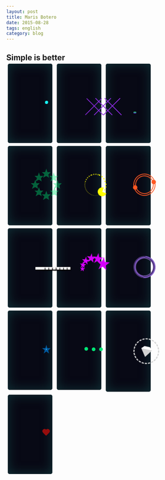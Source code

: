 ```yaml
---
layout: post
title: Maris Botero
date: 2015-08-28
tags: english
category: blog
---
```


Simple is better
-----------

 
  <section>
    <div class="loader loader-2">
      <svg class="loader-star" xmlns="http://www.w3.org/2000/svg" xmlns:xlink="http://www.w3.org/1999/xlink" version="1.1">
            <polygon points="29.8 0.3 22.8 21.8 0 21.8 18.5 35.2 11.5 56.7 29.8 43.4 48.2 56.7 41.2 35.1 59.6 21.8 36.8 21.8 " fill="#18ffff" />
         </svg>
      <div class="loader-circles"></div>
    </div>
  </section>
  <section>
    <div class="loader loader-21">
      <div class="css-times times1"></div>
      <div class="css-times times2"></div>
      <div class="css-times times3"></div>
    </div>
  </section>
  <section>
    <div class="loader loader-7">
      <div class="line line1"></div>
      <div class="line line2"></div>
      <div class="line line3"></div>
    </div>
  </section>
  <section>
    <div class="loader loader-18">
      <div class="css-star star1"></div>
      <div class="css-star star2"></div>
      <div class="css-star star3"></div>
      <div class="css-star star4"></div>
      <div class="css-star star5"></div>
      <div class="css-star star6"></div>
      <div class="css-star star7"></div>
      <div class="css-star star8"></div>
    </div>
  </section>
  <section>
    <div class="loader loader-5">
      <div class="loader-pacman"></div>
    </div>
  </section>

  <section>
    <div class="loader loader-4"></div>
  </section>
  <section>
    <div class="loader loader-17">
      <div class="css-square square1"></div>
      <div class="css-square square2"></div>
      <div class="css-square square3"></div>
      <div class="css-square square4"></div>
      <div class="css-square square5"></div>
      <div class="css-square square6"></div>
      <div class="css-square square7"></div>
      <div class="css-square square8"></div>
    </div>
  </section>


  <section>
    <div class="loader loader-12">
      <svg class="loader-star star1" version="1.1" xmlns="http://www.w3.org/2000/svg" xmlns:xlink="http://www.w3.org/1999/xlink" x="0px" y="0px" width="35px" height="35px" viewBox="0 0 23.172 23.346" xml:space="preserve">
            <polygon points="11.586,0 8.864,8.9 0,8.9 7.193,14.447 4.471,23.346 11.586,17.84 18.739,23.346 16.77,14.985 23.172,8.9 14.306,8.9" />
         </svg>
      <svg class="loader-star star2" version="1.1" xmlns="http://www.w3.org/2000/svg" xmlns:xlink="http://www.w3.org/1999/xlink" x="0px" y="0px" width="35px" height="35px" viewBox="0 0 23.172 23.346" xml:space="preserve">
            <polygon points="11.586,0 8.864,8.9 0,8.9 7.193,14.447 4.471,23.346 11.586,17.84 18.739,23.346 16.77,14.985 23.172,8.9 14.306,8.9" />
         </svg>
      <svg class="loader-star star3" version="1.1" xmlns="http://www.w3.org/2000/svg" xmlns:xlink="http://www.w3.org/1999/xlink" x="0px" y="0px" width="35px" height="35px" viewBox="0 0 23.172 23.346" xml:space="preserve">
            <polygon points="11.586,0 8.864,8.9 0,8.9 7.193,14.447 4.471,23.346 11.586,17.84 18.739,23.346 16.77,14.985 23.172,8.9 14.306,8.9" />
         </svg>
      <svg class="loader-star star4" version="1.1" xmlns="http://www.w3.org/2000/svg" xmlns:xlink="http://www.w3.org/1999/xlink" x="0px" y="0px" width="35px" height="35px" viewBox="0 0 23.172 23.346" xml:space="preserve">
            <polygon points="11.586,0 8.864,8.9 0,8.9 7.193,14.447 4.471,23.346 11.586,17.84 18.739,23.346 16.77,14.985 23.172,8.9 14.306,8.9" />
         </svg>
      <svg class="loader-star star5" version="1.1" xmlns="http://www.w3.org/2000/svg" xmlns:xlink="http://www.w3.org/1999/xlink" x="0px" y="0px" width="35px" height="35px" viewBox="0 0 23.172 23.346" xml:space="preserve">
            <polygon points="11.586,0 8.864,8.9 0,8.9 7.193,14.447 4.471,23.346 11.586,17.84 18.739,23.346 16.77,14.985 23.172,8.9 14.306,8.9" />
         </svg>
      <svg class="loader-star star6" version="1.1" xmlns="http://www.w3.org/2000/svg" xmlns:xlink="http://www.w3.org/1999/xlink" x="0px" y="0px" width="35px" height="35px" viewBox="0 0 23.172 23.346" xml:space="preserve">
            <polygon points="11.586,0 8.864,8.9 0,8.9 7.193,14.447 4.471,23.346 11.586,17.84 18.739,23.346 16.77,14.985 23.172,8.9 14.306,8.9" />
         </svg>
    </div>
  </section>

  <section>
    <div class="loader loader-6">
      <div class="loader-inner"></div>
    </div>
  </section>
  <section>
    <div class="loader loader-14">
      <svg class="loader-star star-small" version="1.1" xmlns="http://www.w3.org/2000/svg" xmlns:xlink="http://www.w3.org/1999/xlink" x="0px" y="0px" width="23.172px" height="23.346px" viewBox="0 0 23.172 23.346" xml:space="preserve">
            <polygon fill="#01579b" points="11.586,0 8.864,8.9 0,8.9 7.193,14.447 4.471,23.346 11.586,17.84 18.739,23.346 16.77,14.985 23.172,8.9 14.306,8.9  "></polygon>
         </svg>
      <svg class="loader-star star-big" version="1.1" xmlns="http://www.w3.org/2000/svg" xmlns:xlink="http://www.w3.org/1999/xlink" x="0px" y="0px" width="23.172px" height="23.346px" viewBox="0 0 23.172 23.346" xml:space="preserve">
            <polygon fill="#40c4ff" points="11.586,0 8.864,8.9 0,8.9 7.193,14.447 4.471,23.346 11.586,17.84 18.739,23.346 16.77,14.985 23.172,8.9 14.306,8.9  "></polygon>
         </svg>
    </div>
  </section>
  <section>
    <div class="loader loader-3">
      <div class="dot dot1"></div>
      <div class="dot dot2"></div>
      <div class="dot dot3"></div>
    </div>
  </section>
  
  <section>
    <div class="loader loader-20">
      <div class="css-diamond"></div>
    </div>
  </section>
  <section>
    <div class="loader loader-13">
      <div class="css-heart heart1"></div>
      <div class="css-heart heart2"></div>
      <div class="css-heart heart3"></div>
      <div class="css-heart heart4"></div>
    </div>
  </section>


<style type="text/css">
	
	*,
    *:before,
    *:after {
        -webkit-box-sizing: border-box;
        box-sizing: border-box;
        margin: 0;
        padding: 0;
    }
    
    
    
    .container {
        text-align: center;
    }
    
    section {
        width: 30%;
        display: inline-block;
        text-align: center;
        min-height: 215px;
        vertical-align: top;
        margin: 1%;
        background: #080915;
        border-radius: 5px;
        -webkit-box-shadow: 0px 0px 30px 1px #103136 inset;
                box-shadow: 0px 0px 30px 1px #103136 inset;
    }

@media only screen and (max-width: 600px) {
  section {
    min-width: 350px;
  }
}
    
    .loader {
        position: relative;
        width: 60px;
        height: 60px;
        border-radius: 50%;
        margin: 75px;
        display: inline-block;
        vertical-align: middle;
    }
    
    .loader-star {
        position: absolute;
        top: calc(50% - 12px);
    }
    /*LOADER-1*/
    
    .loader-1 .loader-outter {
        position: absolute;
        border: 4px solid #f50057;
        border-left-color: transparent;
        border-bottom: 0;
        width: 100%;
        height: 100%;
        border-radius: 50%;
        -webkit-animation: loader-1-outter 1s cubic-bezier(.42, .61, .58, .41) infinite;
        animation: loader-1-outter 1s cubic-bezier(.42, .61, .58, .41) infinite;
    }
    
    .loader-1 .loader-inner {
        position: absolute;
        border: 4px solid #f50057;
        border-radius: 50%;
        width: 40px;
        height: 40px;
        left: calc(50% - 20px);
        top: calc(50% - 20px);
        border-right: 0;
        border-top-color: transparent;
        -webkit-animation: loader-1-inner 1s cubic-bezier(.42, .61, .58, .41) infinite;
        animation: loader-1-inner 1s cubic-bezier(.42, .61, .58, .41) infinite;
    }
    /*LOADER-2*/
    
    .loader-2 .loader-star {
        position: static;
        width: 60px;
        height: 60px;
        -webkit-transform: scale(0.7);
        -ms-transform: scale(0.7);
            transform: scale(0.7);
        -webkit-animation: loader-2-star 1s ease alternate infinite;
        animation: loader-2-star 1s ease alternate infinite;
    }
    
    .loader-2 .loader-circles {
        width: 8px;
        height: 8px;
        background: #18ffff;
        border-radius: 50%;
        position: absolute;
        left: calc(50% - 4px);
        top: calc(50% - 4px);
        -webkit-transition: all 1s ease;
        -o-transition: all 1s ease;
        transition: all 1s ease;
        -webkit-animation: loader-2-circles 1s ease-in-out alternate infinite;
        animation: loader-2-circles 1s ease-in-out alternate infinite;
    }
    /*LOADER-3*/
    
    .loader-3 .dot {
        width: 10px;
        height: 10px;
        background: #00e676;
        border-radius: 50%;
        position: absolute;
        top: calc(50% - 5px);
    }
    
    .loader-3 .dot1 {
        left: 0px;
        -webkit-animation: dot-jump 0.5s cubic-bezier(0.77, 0.47, 0.64, 0.28) alternate infinite;
        animation: dot-jump 0.5s cubic-bezier(0.77, 0.47, 0.64, 0.28) alternate infinite;
    }
    
    .loader-3 .dot2 {
        left: 20px;
        -webkit-animation: dot-jump 0.5s 0.2s cubic-bezier(0.77, 0.47, 0.64, 0.28) alternate infinite;
        animation: dot-jump 0.5s 0.2s cubic-bezier(0.77, 0.47, 0.64, 0.28) alternate infinite;
    }
    
    .loader-3 .dot3 {
        left: 40px;
        -webkit-animation: dot-jump 0.5s 0.4s cubic-bezier(0.77, 0.47, 0.64, 0.28) alternate infinite;
        animation: dot-jump 0.5s 0.4s cubic-bezier(0.77, 0.47, 0.64, 0.28) alternate infinite;
    }
    /*LOADER-4*/
    
    .loader-4 {
        border: 7px double #ff5722;
        -webkit-animation: ball-turn 1s linear infinite;
        animation: ball-turn 1s linear infinite;
    }
    
    .loader-4:before,
    .loader-4:after {
        content: "";
        position: absolute;
        width: 12px;
        height: 12px;
        background: #ff5722;
        border-radius: 50%;
        bottom: 0;
        right: 37px;
    }
    
    .loader-4:after {
        left: 37px;
        top: 0;
    }
    /*LOADER-5*/
    
    .loader-5 {
        border: 8px dotted rgba(255, 255, 0, 1);
        -webkit-transition: all 1s ease;
        -o-transition: all 1s ease;
        transition: all 1s ease;
        -webkit-animation: dotted-spin 1s linear infinite;
        animation: dotted-spin 1s linear infinite;
        border-bottom-width: 1px;
        border-bottom-color: rgba(255, 255, 0, 0.3);
        border-left-width: 2px;
        border-left-color: rgba(255, 255, 0, 0.5);
        border-top-width: 3px;
        border-right-width: 4px;
        border-top-color: rgba(255, 255, 0, 0.7);
    }
    
    .loader-5 .loader-pacman,
    .loader-pacman {
        position: absolute;
        top: 40px;
        left: 25px;
        width: 0px;
        height: 0px;
        border-right: 12px solid transparent;
        border-top: 12px solid rgba(255, 255, 0, 1);
        border-left: 12px solid rgba(255, 255, 0, 1);
        border-bottom: 12px solid rgba(255, 255, 0, 1);
        border-top-left-radius: 12px;
        border-top-right-radius: 12px;
        border-bottom-left-radius: 12px;
        border-bottom-right-radius: 12px;
    }
    /*LOADER-6*/
    
    .loader-6 {
        border: 6px groove #7e57c2;
        -webkit-transform: rotate(360deg);
        -ms-transform: rotate(360deg);
            transform: rotate(360deg);
        -webkit-transition: all 1s ease;
        -o-transition: all 1s ease;
        transition: all 1s ease;
        -webkit-animation: loader-1-inner 1s ease-out alternate infinite;
        animation: loader-1-inner 1s ease-out alternate infinite;
    }
    
    .loader-6 .loader-inner {
        border: 0px inset #9575cd;
        border-radius: 50%;
        width: 100%;
        height: 100%;
        -webkit-animation: border-zoom 1s ease-out alternate infinite;
        animation: border-zoom 1s ease-out alternate infinite;
    }
    /*LOADER-7*/
    
    .loader-7 .line {
        width: 8px;
        position: absolute;
        border-radius: 5px;
        bottom: 0;
        background: -webkit-gradient(linear, left top, left bottom, from(#1ee95d), to(#5714ce));
        background: -webkit-linear-gradient(top, #1ee95d, #5714ce);
        background: -o-linear-gradient(top, #1ee95d, #5714ce);
        background: linear-gradient(to bottom, #1ee95d, #5714ce);
    }
    
    .loader-7 .line1 {
        left: 0;
        -webkit-animation: line-grow 0.5s ease alternate infinite;
        animation: line-grow 0.5s ease alternate infinite;
    }
    
    .loader-7 .line2 {
        left: 20px;
        -webkit-animation: line-grow 0.5s 0.2s ease alternate infinite;
        animation: line-grow 0.5s 0.2s ease alternate infinite;
    }
    
    .loader-7 .line3 {
        left: 40px;
        -webkit-animation: line-grow 0.5s 0.4s ease alternate infinite;
        animation: line-grow 0.5s 0.4s ease alternate infinite;
    }
    /*LOADER-8*/
    
    .loader-8 .star1 {
        -webkit-animation: star-jump 0.5s ease-out alternate infinite;
        animation: star-jump 0.5s ease-out alternate infinite;
    }
    
    .loader-8 .star2 {
        -webkit-animation: star-jump 0.5s 0.25s ease-out alternate infinite;
        animation: star-jump 0.5s 0.25s ease-out alternate infinite;
    }
    
    .loader-8 .star3 {
        -webkit-animation: star-jump 0.5s 0.5s ease-out alternate infinite;
        animation: star-jump 0.5s 0.5s ease-out alternate infinite;
    }
    
    .loader-8 .loader-star {
        -webkit-transform: scale3d(0.7, 0.7, 0.7);
        transform: scale3d(0.7, 0.7, 0.7);
    }
    
    .loader-8 .star1 {
        left: 0px;
    }
    
    .loader-8 .star2 {
        left: 25px;
    }
    
    .loader-8 .star3 {
        left: 50px;
    }
    /*LOADER-9*/
    
    .loader-9 .star1 {
        -webkit-animation: stars-pulse 1s ease-in-out infinite;
        animation: stars-pulse 1s ease-in-out infinite;
        left: 0;
    }
    
    .loader-9 .star2 {
        -webkit-animation: stars-pulse 1s 0.2s ease-in-out infinite;
        animation: stars-pulse 1s 0.2s ease-in-out infinite;
        left: 25px;
    }
    
    .loader-9 .star3 {
        -webkit-animation: stars-pulse 1s 0.4s ease-in-out infinite;
        animation: stars-pulse 1s 0.4s ease-in-out infinite;
        left: 50px;
    }
    /*LOADER-10*/
    
    .loader-10 {
        width: auto;
        height: auto;
        -webkit-animation: star-pulse 2s ease-in-out infinite;
        animation: star-pulse 2s ease-in-out infinite;
    }
    
    .loader-10 .loader-star {
        position: static;
    }
    /*LOADER-11*/
    
    .loader-11 {
        /*    animation: stars-rotate 2s cubic-bezier(0, 0, 0.63, 0.77) infinite;*/
        -webkit-animation: stars-rotate 2s linear infinite;
        animation: stars-rotate 2s linear infinite;
    }
    
    .loader-11 .loader-star {
        position: absolute;
    }
    
    .loader-11 .star1 {
        top: 0px;
        left: -7px;
    }
    
    .loader-11 .star2 {
        left: 8px;
        top: -12px;
        position: absolute;
        -webkit-transform: scale(0.8);
        -ms-transform: scale(0.8);
            transform: scale(0.8);
        opacity: 0.9;
    }
    
    .loader-11 .star3 {
        left: 26px;
        top: -11px;
        position: absolute;
        -webkit-transform: scale(0.7);
        -ms-transform: scale(0.7);
            transform: scale(0.7);
        opacity: 0.8;
    }
    
    .loader-11 .star4 {
        left: 39px;
        top: -2px;
        position: absolute;
        -webkit-transform: scale(0.6);
        -ms-transform: scale(0.6);
            transform: scale(0.6);
        opacity: 0.7;
    }
    
    .loader-11 .star5 {
        left: 44px;
        top: 10px;
        position: absolute;
        -webkit-transform: scale(0.5);
        -ms-transform: scale(0.5);
            transform: scale(0.5);
        opacity: 0.6;
    }
    
    .loader-11 .star6 {
        left: 45px;
        top: 21px;
        position: absolute;
        -webkit-transform: scale(0.4);
        -ms-transform: scale(0.4);
            transform: scale(0.4);
        opacity: 0.5;
    }
    /*LOADER-12*/
    
    .loader-12 {
        -webkit-animation: stars-rotate-reverse 2s ease infinite;
        animation: stars-rotate-reverse 2s ease infinite;
    }
    
    .loader-12 polygon {
        fill: #d500f9 !important;
    }
    
    .loader-12 .loader-star {
        position: absolute;
    }
    
    .loader-12 .star1 {
        top: 0px;
        right: -7px;
    }
    
    .loader-12 .star2 {
        right: 9px;
        top: -12px;
        position: absolute;
        -webkit-transform: scale(0.8);
        -ms-transform: scale(0.8);
            transform: scale(0.8);
        -webkit-animation: stars-catch 2s 0.1s ease infinite;
        animation: stars-catch 2s 0.1s ease infinite;
    }
    
    .loader-12 .star3 {
        right: 27px;
        top: -11px;
        position: absolute;
        -webkit-transform: scale(0.7);
        -ms-transform: scale(0.7);
            transform: scale(0.7);
        -webkit-animation: stars-catch 2s 0.15s ease infinite;
        animation: stars-catch 2s 0.15s ease infinite;
    }
    
    .loader-12 .star4 {
        right: 41px;
        top: -2px;
        position: absolute;
        -webkit-transform: scale(0.6);
        -ms-transform: scale(0.6);
            transform: scale(0.6);
        -webkit-animation: stars-catch 2s 0.2s ease infinite;
        animation: stars-catch 2s 0.2s ease infinite;
    }
    
    .loader-12 .star5 {
        right: 47px;
        top: 10px;
        position: absolute;
        -webkit-transform: scale(0.5);
        -ms-transform: scale(0.5);
            transform: scale(0.5);
        -webkit-animation: stars-catch 2s 0.25s ease infinite;
        animation: stars-catch 2s 0.25s ease infinite;
    }
    
    .loader-12 .star6 {
        right: 47px;
        top: 21px;
        position: absolute;
        -webkit-transform: scale(0.4);
        -ms-transform: scale(0.4);
            transform: scale(0.4);
        -webkit-animation: stars-catch 2s 0.3s ease infinite;
        animation: stars-catch 2s 0.3s ease infinite;
    }

    /*LOADER-13*/
    
    
    .loader-13 .css-heart {
        position: absolute;
        -webkit-animation: star-fly-out 1s ease alternate infinite;
        animation: star-fly-out 1s ease alternate infinite;
        -webkit-transform: scale(0.2);
            -ms-transform: scale(0.2);
                transform: scale(0.2);
    }
    
    .loader-13 .heart1 {
        top: 0;
        left: 30px;
    }
    
    .loader-13 .heart2 {
        left: 60px;
        top: 30px;
    }
    
    .loader-13 .heart3 {
        top: 60px;
        left: 30px;
    }
    
    .loader-13 .heart4 {
        left: 0;
        top: 30px;
    }


    /*LOADER-14*/
    
  
    
    .loader-14 .loader-star {
        position: absolute;
        top: calc(50% - 12px);
        left: calc(50% - 12px);
    }
    
    .star-small {
        -webkit-animation: star-small-pulse 1s ease-in-out alternate infinite;
        animation: star-small-pulse 1s ease-in-out alternate infinite;
    }
    
    .loader-14 .star-big {
        -webkit-animation: star-big-pulse 2s -0.2s ease-in-out infinite;
        animation: star-big-pulse 2s -0.2s ease-in-out infinite;
    }
    /*LOADER-15*/
    
    .loader-15 {
        border: 2px dotted #e11a2b;
        -webkit-animation: stars-rotate-reverse 2s linear both infinite;
        animation: stars-rotate-reverse 2s linear both infinite;
    }
    
    .loader-15 .loader-star {
        -webkit-transform: scale(1.5);
        -ms-transform: scale(1.5);
            transform: scale(1.5);
        position: absolute;
        left: calc(50% - 12px);
        top: calc(50% - 13px);
    }
    /*CSS-STAR*/
    
    .css-star {
        margin: 10px 0;
        position: relative;
        display: block;
        width: 0px;
        height: 0px;
        border-right: 26px solid transparent;
        border-bottom: 23px solid #e11a2b;
        border-left: 23px solid transparent;
        -webkit-transform: rotate(180deg);
        -ms-transform: rotate(180deg);
            transform: rotate(180deg);
    }
    
    .css-star:before {
        border-bottom: 18px solid #e11a2b;
        border-left: 8px solid transparent;
        border-right: 8px solid transparent;
        position: absolute;
        height: 0;
        width: 0;
        top: -9px;
        left: -16px;
        display: block;
        content: '';
        -webkit-transform: rotate(-35deg);
        -moz-transform: rotate(-35deg);
        -ms-transform: rotate(-35deg);
        -o-transform: rotate(-35deg);
    }
    
    .css-star:after {
        position: absolute;
        display: block;
        top: 2px;
        left: -26px;
        width: 0px;
        height: 0px;
        border-right: 25px solid transparent;
        border-bottom: 22px solid #e11a2b;
        border-left: 27px solid transparent;
        -webkit-transform: rotate(-70deg);
        -moz-transform: rotate(-70deg);
        -ms-transform: rotate(-70deg);
        -o-transform: rotate(-70deg);
        content: '';
    }
    /*LOADER-16*/
    
    .loader-16 .css-star {
        position: absolute;
        -webkit-transform: rotate(180deg) scale(0.35);
        -ms-transform: rotate(180deg) scale(0.35);
            transform: rotate(180deg) scale(0.35);
    }
    
    .loader-16 .star1 {
        top: -20px;
        left: 5px;
        -webkit-animation: star-flicker 1s 0.1s linear infinite;
        animation: star-flicker 1s 0.1s linear infinite;
    }
    
    .loader-16 .star2 {
        left: 25px;
        top: -10px;
        -webkit-animation: star-flicker 1s 0.25s linear infinite;
        animation: star-flicker 1s 0.25s linear infinite;
    }
    
    .loader-16 .star3 {
        left: 35px;
        top: 10px;
        -webkit-animation: star-flicker 1s 0.5s linear infinite;
        animation: star-flicker 1s 0.5s linear infinite;
    }
    
    .loader-16 .star4 {
        top: 30px;
        left: 27px;
        -webkit-animation: star-flicker 1s 0.6s linear infinite;
        animation: star-flicker 1s 0.6s linear infinite;
    }
    
    .loader-16 .star5 {
        top: 40px;
        left: 5px;
        -webkit-animation: star-flicker 1s 0.7s linear infinite;
        animation: star-flicker 1s 0.7s linear infinite;
    }
    
    .loader-16 .star6 {
        top: 30px;
        left: -15px;
        -webkit-animation: star-flicker 1s 0.8s linear infinite;
        animation: star-flicker 1s 0.8s linear infinite;
    }
    
    .loader-16 .star7 {
        top: 10px;
        left: -25px;
        -webkit-animation: star-flicker 1s 0.9s linear infinite;
        animation: star-flicker 1s 0.9s linear infinite;
    }
    
    .loader-16 .star8 {
        top: -10px;
        left: -15px;
        -webkit-animation: star-flicker 1s 1s linear infinite;
        animation: star-flicker 1s 1s linear infinite;
    }
    /*LOADER-17*/
    
 .loader-17 .css-square { 
      position: absolute;
      top: 50%;
      width: 25px; height: 7px;
    background: white;
    -webkit-box-shadow: 2px 2px 3px 0px black;
            box-shadow: 2px 2px 3px 0px black;
   }

    
    .loader-17 .square1 {
        left: 70px;
        -webkit-animation: dominos 1s 0.125s ease infinite;
        animation: dominos 1s 0.125s ease infinite;
    }
    
    .loader-17 .square2 {
        left: 60px;
        -webkit-animation: dominos 1s 0.3s ease infinite;
        animation: dominos 1s 0.3s ease infinite;
    }
    
    .loader-17 .square3 {
        left: 50px;
        -webkit-animation: dominos 1s 0.425s ease infinite;
        animation: dominos 1s 0.425s ease infinite;
    }
    
    .loader-17 .square4 {
        left: 40px;
        -webkit-animation: dominos 1s 0.540s ease infinite;
        animation: dominos 1s 0.540s ease infinite;
    }
    
    .loader-17 .square5 {
        left: 30px;
        -webkit-animation: dominos 1s 0.665s ease infinite;
        animation: dominos 1s 0.665s ease infinite;
    }
    
    .loader-17 .square6 {
        left: 20px;
        -webkit-animation: dominos 1s 0.79s ease infinite;
        animation: dominos 1s 0.79s ease infinite;
    }
    
    .loader-17 .square7 {
        left: 10px;
        -webkit-animation: dominos 1s 0.9s ease infinite;
        animation: dominos 1s 0.9s ease infinite;
    }
    
    .loader-17 .square8 {
        left: 0px;
        -webkit-animation: dominos 1s 1s ease infinite;
        animation: dominos 1s 1s ease infinite;
    }


    /*LOADER-18*/
    
    .loader-18 .css-star {
        position: absolute;
        -webkit-transform: rotate(180deg) scale(0.5);
        -ms-transform: rotate(180deg) scale(0.5);
            transform: rotate(180deg) scale(0.5);
        opacity: 0.4;
    }
    
    .loader-18 .css-star,
    .loader-18 .css-star:before,
    .loader-18 .css-star:after {
        border-bottom-color: #00e676;
    }
    
    .loader-18 .star1 {
        top: -20px;
        left: 5px;
        -webkit-animation: star-crazyness 1s 0.125s ease infinite;
        animation: star-crazyness 1s 0.125s ease infinite;
    }
    
    .loader-18 .star2 {
        left: 25px;
        top: -10px;
        -webkit-animation: star-crazyness 1s 0.3s ease infinite;
        animation: star-crazyness 1s 0.3s ease infinite;
    }
    
    .loader-18 .star3 {
        left: 35px;
        top: 10px;
        -webkit-animation: star-crazyness 1s 0.425s ease infinite;
        animation: star-crazyness 1s 0.425s ease infinite;
    }
    
    .loader-18 .star4 {
        top: 30px;
        left: 27px;
        -webkit-animation: star-crazyness 1s 0.540s ease infinite;
        animation: star-crazyness 1s 0.540s ease infinite;
    }
    
    .loader-18 .star5 {
        top: 40px;
        left: 5px;
        -webkit-animation: star-crazyness 1s 0.665s ease infinite;
        animation: star-crazyness 1s 0.665s ease infinite;
    }
    
    .loader-18 .star6 {
        top: 30px;
        left: -15px;
        -webkit-animation: star-crazyness 1s 0.79s ease infinite;
        animation: star-crazyness 1s 0.79s ease infinite;
    }
    
    .loader-18 .star7 {
        top: 10px;
        left: -25px;
        -webkit-animation: star-crazyness 1s 0.9s ease infinite;
        animation: star-crazyness 1s 0.9s ease infinite;
    }
    
    .loader-18 .star8 {
        top: -10px;
        left: -15px;
        -webkit-animation: star-crazyness 1s 1s ease infinite;
        animation: star-crazyness 1s 1s ease infinite;
    }
    /*LOADER-19*/
    
    .loader-19 .css-star {
        position: absolute;
        -webkit-transform: rotate(180deg) scale(0.5);
        -ms-transform: rotate(180deg) scale(0.5);
            transform: rotate(180deg) scale(0.5);
    }
    
    .loader-19 .star1 {
        left: 0;
        -webkit-animation: star-crawl 1s ease-out alternate infinite;
        animation: star-crawl 1s ease-out alternate infinite;
    }
    
    .loader-19 .star2 {
        left: 22px;
        -webkit-transform: rotate(180deg) scale(0.45);
        -ms-transform: rotate(180deg) scale(0.45);
            transform: rotate(180deg) scale(0.45);
        -webkit-animation: star-crawl 1s 0.1s ease-out alternate infinite;
        animation: star-crawl 1s 0.1s ease-out alternate infinite;
    }
    
    .loader-19 .star3 {
        left: 44px;
        -webkit-transform: rotate(180deg) scale(0.4);
        -ms-transform: rotate(180deg) scale(0.4);
            transform: rotate(180deg) scale(0.4);
        -webkit-animation: star-crawl 1s 0.2s ease-out alternate infinite;
        animation: star-crawl 1s 0.2s ease-out alternate infinite;
    }
    
    .loader-19 .star4 {
        left: 66px;
        -webkit-transform: rotate(180deg) scale(0.35);
        -ms-transform: rotate(180deg) scale(0.35);
            transform: rotate(180deg) scale(0.35);
        -webkit-animation: star-crawl 1s 0.3s ease-out alternate infinite;
        animation: star-crawl 1s 0.3s ease-out alternate infinite;
    }
    
    .loader-19 .star5 {
        left: 88px;
        -webkit-transform: rotate(180deg) scale(0.3);
        -ms-transform: rotate(180deg) scale(0.3);
            transform: rotate(180deg) scale(0.3);
        -webkit-animation: star-crawl 1s 0.4s ease-out alternate infinite;
        animation: star-crawl 1s 0.4s ease-out alternate infinite;
    }
    
    .loader-19 .star6 {
        left: 110px;
        -webkit-transform: rotate(180deg) scale(0.25);
        -ms-transform: rotate(180deg) scale(0.25);
            transform: rotate(180deg) scale(0.25);
        -webkit-animation: star-crawl 1s 0.5s ease-out alternate infinite;
        animation: star-crawl 1s 0.5s ease-out alternate infinite;
    }
    
    .loader-19 .star7 {
        left: 132px;
        -webkit-transform: rotate(180deg) scale(0.2);
        -ms-transform: rotate(180deg) scale(0.2);
            transform: rotate(180deg) scale(0.2);
        -webkit-animation: star-crawl 1s 0.6s ease-out alternate infinite;
        animation: star-crawl 1s 0.6s ease-out alternate infinite;
    }
    
    .loader-19 .star8 {
        left: 154px;
        -webkit-transform: rotate(180deg) scale(0.15);
        -ms-transform: rotate(180deg) scale(0.15);
            transform: rotate(180deg) scale(0.15);
        -webkit-animation: star-crawl 1s 0.7s ease-out alternate infinite;
        animation: star-crawl 1s 0.7s ease-out alternate infinite;
    }
    
    .loader-20 {
        width: 70px;
        height: 70px;
        border: 3px dashed #d3d3d3;
        -webkit-animation: stars-rotate-reverse 2s linear both infinite;
        animation: stars-rotate-reverse 2s linear both infinite;
    }
    
    .loader-20 .css-diamond {
        position: absolute;
        left: calc(50% - 50px);
        top: calc(50% - 50px);
        -webkit-transform: scale(0.3);
            -ms-transform: scale(0.3);
                transform: scale(0.3);
        -webkit-transform-origin: 50% 100%;
            -ms-transform-origin: 50% 100%;
                transform-origin: 50% 100%;
        border-color: transparent transparent #fff transparent;
    }
    
    .loader-20 .css-diamond:after {
        border-color: lightgrey transparent transparent transparent;
    }
    
    .css-diamond {
        border-style: solid;
        border-color: transparent transparent #ce93d8 transparent;
        border-width: 0 25px 25px 25px;
        height: 0;
        width: 100px;
        position: relative;
        margin: 20px 0 50px 0;
    }
    
    .css-diamond:after {
        content: "";
        position: absolute;
        top: 25px;
        left: -25px;
        width: 0;
        height: 0;
        border-style: solid;
        border-color: #ce93d8 transparent transparent transparent;
        border-width: 70px 50px 0 50px;
    }
    
    .css-heart {
        position: absolute;
  /*      width: 100px;
        height: 90px;*/
    }
    
    .css-heart:before,
    .css-heart:after {
        position: absolute;
        content: "";
        left: 50px;
        top: 0;
        width: 50px;
        height: 80px;
        background: #950d0d;
        border-radius: 50px 50px 0 0;
        -webkit-transform: rotate(-45deg);
            -ms-transform: rotate(-45deg);
                transform: rotate(-45deg);
        -webkit-transform-origin: 0 100%;
            -ms-transform-origin: 0 100%;
                transform-origin: 0 100%;
    }
    
    .css-heart:after {
        left: 0;
        -webkit-transform: rotate(45deg);
            -ms-transform: rotate(45deg);
                transform: rotate(45deg);
        -webkit-transform-origin: 100% 100%;
            -ms-transform-origin: 100% 100%;
                transform-origin: 100% 100%;
    }
    
    .css-times {
        position: absolute;
        width: 100px;
        height: 90px;
    }
    
    .css-times:before,
    .css-times:after {
        position: absolute;
        content: "";
        left: 50px;
        top: 0;
        width: 2px;
        height: 65px;
        background: red;
        border-radius: 50px 50px 0 0;
        -webkit-transform: rotate(-45deg);
            -ms-transform: rotate(-45deg);
                transform: rotate(-45deg);
        -webkit-transform-origin: 0 100%;
            -ms-transform-origin: 0 100%;
                transform-origin: 0 100%;
        -webkit-animation: times-background 1s ease-in-out infinite;
                animation: times-background 1s ease-in-out infinite;
    }
    
    .css-times:after {
        left: 0;
        -webkit-transform: rotate(45deg);
            -ms-transform: rotate(45deg);
                transform: rotate(45deg);
        -webkit-transform-origin: 100% 100%;
            -ms-transform-origin: 100% 100%;
                transform-origin: 100% 100%;
    }
    
    .loader-21 {
        width: 100px;
    }
    
    .loader-21 .times1 {
        -webkit-animation: times-pulse 1s ease-in-out infinite;
                animation: times-pulse 1s ease-in-out infinite;
        left: 0;
    }
    
    .loader-21 .times2 {
        -webkit-animation: times-pulse 1s 0.2s ease-in-out infinite;
                animation: times-pulse 1s 0.2s ease-in-out infinite;
        left: 25px;
    }
    
    .loader-21 .times3 {
        -webkit-animation: times-pulse 1s 0.4s ease-in-out infinite;
                animation: times-pulse 1s 0.4s ease-in-out infinite;
        left: 50px;
    }
    
    .css-flower {
        position: absolute;
        background: green;
        width: 35px;
        height: 35px;
        position: relative;
        text-align: center;
        -webkit-transform: rotate(20deg);
        -ms-transform: rotate(20deg);
            transform: rotate(20deg);
        border-radius: 40%;
        border-top: 4px solid #ababa9;
    }
    
    .css-flower:before {
        content: "";
        position: absolute;
        top: -6px;
        left: 0;
        height: 10px;
        width: 20px;
        background: green;
        -webkit-transform: rotate(135deg);
        -ms-transform: rotate(135deg);
            transform: rotate(135deg);
        border-radius: 10px;
    }
    
    .loader-22 .css-flower {
        position: absolute;
        -webkit-transform: rotate(180deg) scale(0.5);
        -ms-transform: rotate(180deg) scale(0.5);
            transform: rotate(180deg) scale(0.5);
    }
    
    .loader-22 .flower1 {
        left: 0;
        -webkit-animation: caterpillarCrawl 1s ease-out alternate infinite;
                animation: caterpillarCrawl 1s ease-out alternate infinite;
        width: 45px;
        height: 45px;
        top: -10px;
        background: #066c06;
        z-index: 2;
    }
    
    .loader-22 .flower1:before {
        dissplay: none;
    }
    
    .loader-22 .flower2 {
        left: 10px;
        -webkit-transform: rotate(180deg) scale(0.45);
        -ms-transform: rotate(180deg) scale(0.45);
            transform: rotate(180deg) scale(0.45);
        -webkit-animation: caterpillarCrawl 1s 0.1s ease-out alternate infinite;
                animation: caterpillarCrawl 1s 0.1s ease-out alternate infinite;
    }
    
    .loader-22 .flower3 {
        left: 20px;
        -webkit-transform: rotate(180deg) scale(0.4);
        -ms-transform: rotate(180deg) scale(0.4);
            transform: rotate(180deg) scale(0.4);
        -webkit-animation: caterpillarCrawl 1s 0.2s ease-out alternate infinite;
                animation: caterpillarCrawl 1s 0.2s ease-out alternate infinite;
    }
    
    .loader-22 .flower4 {
        left: 30px;
        -webkit-transform: rotate(180deg) scale(0.35);
        -ms-transform: rotate(180deg) scale(0.35);
            transform: rotate(180deg) scale(0.35);
        -webkit-animation: caterpillarCrawl 1s 0.3s ease-out alternate infinite;
                animation: caterpillarCrawl 1s 0.3s ease-out alternate infinite;
    }
    
    .loader-22 .flower5 {
        left: 40px;
        -webkit-transform: rotate(180deg) scale(0.3);
        -ms-transform: rotate(180deg) scale(0.3);
            transform: rotate(180deg) scale(0.3);
        -webkit-animation: caterpillarCrawl 1s 0.4s ease-out alternate infinite;
                animation: caterpillarCrawl 1s 0.4s ease-out alternate infinite;
    }
    
    .loader-22 .flower6 {
        left: 50px;
        -webkit-transform: rotate(180deg) scale(0.25);
        -ms-transform: rotate(180deg) scale(0.25);
            transform: rotate(180deg) scale(0.25);
        -webkit-animation: caterpillarCrawl 1s 0.5s ease-out alternate infinite;
                animation: caterpillarCrawl 1s 0.5s ease-out alternate infinite;
    }
    /* ----------------     KEYFRAMES    ----------------- */
    
    @-webkit-keyframes loader-1-outter {
        0% {
            -webkit-transform: rotate(0deg);
            transform: rotate(0deg);
        }
        100% {
            -webkit-transform: rotate(360deg);
            transform: rotate(360deg);
        }
    }
    
    @keyframes loader-1-outter {
        0% {
            -webkit-transform: rotate(0deg);
            transform: rotate(0deg);
        }
        100% {
            -webkit-transform: rotate(360deg);
            transform: rotate(360deg);
        }
    }
    
    @-webkit-keyframes loader-1-inner {
        0% {
            -webkit-transform: rotate(0deg);
            transform: rotate(0deg);
        }
        100% {
            -webkit-transform: rotate(-360deg);
            transform: rotate(-360deg);
        }
    }
    
    @keyframes loader-1-inner {
        0% {
            -webkit-transform: rotate(0deg);
            transform: rotate(0deg);
        }
        100% {
            -webkit-transform: rotate(-360deg);
            transform: rotate(-360deg);
        }
    }
    
    @-webkit-keyframes loader-2-circles {
        0% {
            -webkit-box-shadow: 0 0 0 #18ffff;
            box-shadow: 0 0 0 #18ffff;
            opacity: 1;
            -webkit-transform: rotate(0deg);
            transform: rotate(0deg);
        }
        50% {
            -webkit-box-shadow: 24px -22px #18ffff, 30px -15px 0 -3px #18ffff, 31px 0px #18ffff, 29px 9px 0 -3px #18ffff, 24px 23px #18ffff, 17px 30px 0 -3px #18ffff, 0px 33px #18ffff, -10px 28px 0 -3px #18ffff, -24px 22px #18ffff, -29px 14px 0 -3px #18ffff, -31px -3px #18ffff, -30px -11px 0 -3px #18ffff, -20px -25px #18ffff, -12px -30px 0 -3px #18ffff, 5px -29px #18ffff, 13px -25px 0 -3px #18ffff;
            box-shadow: 24px -22px #18ffff, 30px -15px 0 -3px #18ffff, 31px 0px #18ffff, 29px 9px 0 -3px #18ffff, 24px 23px #18ffff, 17px 30px 0 -3px #18ffff, 0px 33px #18ffff, -10px 28px 0 -3px #18ffff, -24px 22px #18ffff, -29px 14px 0 -3px #18ffff, -31px -3px #18ffff, -30px -11px 0 -3px #18ffff, -20px -25px #18ffff, -12px -30px 0 -3px #18ffff, 5px -29px #18ffff, 13px -25px 0 -3px #18ffff;
            -webkit-transform: rotate(180deg);
            transform: rotate(180deg);
        }
        100% {
            opacity: 0;
            -webkit-transform: rotate(360deg);
            transform: rotate(360deg);
            -webkit-box-shadow: 25px -22px #18ffff, 15px -22px 0 -3px black, 31px 2px #18ffff, 21px 2px 0 -3px black, 23px 25px #18ffff, 13px 25px 0 -3px black, 0px 33px #18ffff, -10px 33px 0 -3px black, -26px 24px #18ffff, -19px 17px 0 -3px black, -32px 0px #18ffff, -23px 0px 0 -3px black, -25px -23px #18ffff, -16px -23px 0 -3px black, 0px -31px #18ffff, -2px -23px 0 -3px black;
            box-shadow: 25px -22px #18ffff, 15px -22px 0 -3px black, 31px 2px #18ffff, 21px 2px 0 -3px black, 23px 25px #18ffff, 13px 25px 0 -3px black, 0px 33px #18ffff, -10px 33px 0 -3px black, -26px 24px #18ffff, -19px 17px 0 -3px black, -32px 0px #18ffff, -23px 0px 0 -3px black, -25px -23px #18ffff, -16px -23px 0 -3px black, 0px -31px #18ffff, -2px -23px 0 -3px black;
        }
    }
    
    @keyframes loader-2-circles {
        0% {
            -webkit-box-shadow: 0 0 0 #18ffff;
            box-shadow: 0 0 0 #18ffff;
            opacity: 1;
            -webkit-transform: rotate(0deg);
            transform: rotate(0deg);
        }
        50% {
            -webkit-box-shadow: 24px -22px #18ffff, 30px -15px 0 -3px #18ffff, 31px 0px #18ffff, 29px 9px 0 -3px #18ffff, 24px 23px #18ffff, 17px 30px 0 -3px #18ffff, 0px 33px #18ffff, -10px 28px 0 -3px #18ffff, -24px 22px #18ffff, -29px 14px 0 -3px #18ffff, -31px -3px #e11a2b, -30px -11px 0 -3px #18ffff, -20px -25px #18ffff, -12px -30px 0 -3px #18ffff, 5px -29px #18ffff, 13px -25px 0 -3px #18ffff;
            box-shadow: 24px -22px #18ffff, 30px -15px 0 -3px #18ffff, 31px 0px #18ffff, 29px 9px 0 -3px #18ffff, 24px 23px #18ffff, 17px 30px 0 -3px #18ffff, 0px 33px #18ffff, -10px 28px 0 -3px #18ffff, -24px 22px #18ffff, -29px 14px 0 -3px #18ffff, -31px -3px #18ffff, -30px -11px 0 -3px #18ffff, -20px -25px #18ffff, -12px -30px 0 -3px #18ffff, 5px -29px #18ffff, 13px -25px 0 -3px #18ffff;
            -webkit-transform: rotate(180deg);
            transform: rotate(180deg);
        }
        100% {
            opacity: 0;
            -webkit-transform: rotate(360deg);
            transform: rotate(360deg);
            -webkit-box-shadow: 25px -22px #18ffff, 15px -22px 0 -3px black, 31px 2px #18ffff, 21px 2px 0 -3px black, 23px 25px #18ffff, 13px 25px 0 -3px black, 0px 33px #18ffff, -10px 33px 0 -3px black, -26px 24px #18ffff, -19px 17px 0 -3px black, -32px 0px #18ffff, -23px 0px 0 -3px black, -25px -23px #18ffff, -16px -23px 0 -3px black, 0px -31px #18ffff, -2px -23px 0 -3px black;
            box-shadow: 25px -22px #18ffff, 15px -22px 0 -3px black, 31px 2px #18ffff, 21px 2px 0 -3px black, 23px 25px #18ffff, 13px 25px 0 -3px black, 0px 33px #18ffff, -10px 33px 0 -3px black, -26px 24px #18ffff, -19px 17px 0 -3px black, -32px 0px #18ffff, -23px 0px 0 -3px black, -25px -23px #18ffff, -16px -23px 0 -3px black, 0px -31px #18ffff, -2px -23px 0 -3px black;
        }
    }
    
    @-webkit-keyframes loader-2-star {
        0% {
            -webkit-transform: scale(0) rotate(0deg);
            transform: scale(0) rotate(0deg);
        }
        100% {
            -webkit-transform: scale(0.7) rotate(360deg);
            transform: scale(0.7) rotate(360deg);
        }
    }
    
    @keyframes loader-2-star {
        0% {
            -webkit-transform: scale(0) rotate(0deg);
            transform: scale(0) rotate(0deg);
        }
        100% {
            -webkit-transform: scale(0.7) rotate(360deg);
            transform: scale(0.7) rotate(360deg);
        }
    }
    
    @-webkit-keyframes dot-jump {
        0% {
            -webkit-transform: translateY(0);
            transform: translateY(0);
        }
        100% {
            -webkit-transform: translateY(-15px);
            transform: translateY(-15px);
        }
    }
    
    @keyframes dot-jump {
        0% {
            -webkit-transform: translateY(0);
            transform: translateY(0);
        }
        100% {
            -webkit-transform: translateY(-15px);
            transform: translateY(-15px);
        }
    }
    
    @-webkit-keyframes ball-turn {
        0% {
            -webkit-transform: rotate(0deg);
            transform: rotate(0deg);
        }
        100% {
            -webkit-transform: rotate(360deg);
            transform: rotate(360deg);
        }
    }
    
    @keyframes ball-turn {
        0% {
            -webkit-transform: rotate(0deg);
            transform: rotate(0deg);
        }
        100% {
            -webkit-transform: rotate(360deg);
            transform: rotate(360deg);
        }
    }
    
    @-webkit-keyframes dotted-spin {
        0% {
            -webkit-transform: rotate(0deg);
            transform: rotate(0deg);
        }
        100% {
            -webkit-transform: rotate(-360deg);
            transform: rotate(-360deg);
        }
    }
    
    @keyframes dotted-spin {
        0% {
            -webkit-transform: rotate(0deg);
            transform: rotate(0deg);
        }
        100% {
            -webkit-transform: rotate(-360deg);
            transform: rotate(-360deg);
        }
    }
    
    @-webkit-keyframes hike {
        0% {
            -webkit-transform: translate(0);
            transform: translate(0);
        }
        25% {
            -webkit-transform: translate(20px, -20px);
            transform: translate(20px, -20px);
        }
        50% {
            -webkit-transform: translate(40px, 0px);
            transform: translate(40px, 0px);
        }
        75% {
            -webkit-transform: translate(60px, -20px);
            transform: translate(60px, -20px);
        }
        100% {
            -webkit-transform: translate(80px, 0px);
            transform: translate(80px, 0px);
        }
    }
    
    @keyframes hike {
        0% {
            -webkit-transform: translate(0);
            transform: translate(0);
        }
        25% {
            -webkit-transform: translate(20px, -20px);
            transform: translate(20px, -20px);
        }
        50% {
            -webkit-transform: translate(40px, 0px);
            transform: translate(40px, 0px);
        }
        75% {
            -webkit-transform: translate(60px, -20px);
            transform: translate(60px, -20px);
        }
        100% {
            -webkit-transform: translate(80px, 0px);
            transform: translate(80px, 0px);
        }
    }
    
    @-webkit-keyframes border-zoom {
        0% {
            border-width: 0px;
        }
        100% {
            border-width: 10px;
        }
    }
    
    @keyframes border-zoom {
        0% {
            border-width: 0px;
        }
        100% {
            border-width: 10px;
        }
    }
    /*@-webkit-keyframes line-grow {
  0% {
    height: 0;
  }
  100% {
    height: 75%;
  }
}*/
    
    @-webkit-keyframes line-grow {
        0% {
            height: 0;
        }
        100% {
            height: 75%;
        }
    }
    
    @keyframes line-grow {
        0% {
            height: 0;
        }
        100% {
            height: 75%;
        }
    }
    
    @-webkit-keyframes star-jump {
        0% {
            -webkit-transform: translateY(0) scale(0.7);
            transform: translateY(0) scale(0.7);
        }
        100% {
            -webkit-transform: translateY(-15px) scale(1);
            transform: translateY(-15px) scale(1);
        }
    }
    
    @keyframes star-jump {
        0% {
            -webkit-transform: translateY(0) scale(0.7);
            transform: translateY(0) scale(0.7);
        }
        100% {
            -webkit-transform: translateY(-15px) scale(1);
            transform: translateY(-15px) scale(1);
        }
    }
    
    @-webkit-keyframes stars-pulse {
        0%,
        100% {
            -webkit-transform: scale(1);
            transform: scale(1);
            opacity: 1;
        }
        80% {
            -webkit-transform: scale(0);
            transform: scale(0);
            opacity: 0;
        }
    }
    
    @keyframes stars-pulse {
        0%,
        100% {
            -webkit-transform: scale(1);
            transform: scale(1);
            opacity: 1;
        }
        80% {
            -webkit-transform: scale(0);
            transform: scale(0);
            opacity: 0;
        }
    }
    
    @-webkit-keyframes times-pulse {
        0%,
        100% {
            -webkit-transform: scale(1);
            transform: scale(1);
            opacity: 1;
        }
        60% {
            -webkit-transform: scale(0);
            transform: scale(0);
            opacity: 0;
        }
    }
    
    @keyframes times-pulse {
        0%,
        100% {
            -webkit-transform: scale(1);
            transform: scale(1);
            opacity: 1;
        }
        60% {
            -webkit-transform: scale(0);
            transform: scale(0);
            opacity: 0;
        }
    }
    
    @-webkit-keyframes times-background {
        0%,
        100% {
            background: blueviolet;
        }
        60% {
            background: #ff3d00;
        }
    }
    
    @keyframes times-background {
        0%,
        100% {
            background: blueviolet;
        }
        60% {
            background: #ff3d00;
        }
    }
    
    @-webkit-keyframes star-pulse {
        0%,
        100% {
            -webkit-transform: scale(0) rotate(0deg);
            transform: scale(0) rotate(0deg);
            opacity: 0.5;
        }
        25% {
            -webkit-transform: scale(1) rotate(0deg);
            transform: scale(1) rotate(0deg);
        }
        50% {
            -webkit-transform: scale(2) rotate(0deg);
            transform: scale(2) rotate(0deg);
            opacity: 1;
        }
        75% {
            -webkit-transform: scale(1.5) rotate(90deg);
            transform: scale(1.5) rotate(90deg);
        }
    }
    
    @keyframes star-pulse {
        0%,
        100% {
            -webkit-transform: scale(0) rotate(0deg);
            transform: scale(0) rotate(0deg);
            opacity: 0.5;
        }
        25% {
            -webkit-transform: scale(1) rotate(0deg);
            transform: scale(1) rotate(0deg);
        }
        50% {
            -webkit-transform: scale(2) rotate(0deg);
            transform: scale(2) rotate(0deg);
            opacity: 1;
        }
        75% {
            -webkit-transform: scale(1.5) rotate(90deg);
            transform: scale(1.5) rotate(90deg);
        }
    }
    
    @-webkit-keyframes stars-rotate {
        0% {
            -webkit-transform: rotate(0deg);
            transform: rotate(0deg);
        }
        25% {
            -webkit-transform: rotate(-90deg);
            transform: rotate(-90deg);
        }
        50% {
            -webkit-transform: rotate(-180deg);
            transform: rotate(-180deg);
        }
        75% {
            -webkit-transform: rotate(-270deg);
            transform: rotate(-270deg);
        }
        100% {
            -webkit-transform: rotate(-360deg);
            transform: rotate(-360deg);
        }
    }
    
    @keyframes stars-rotate {
        0% {
            -webkit-transform: rotate(0deg);
            transform: rotate(0deg);
        }
        25% {
            -webkit-transform: rotate(-90deg);
            transform: rotate(-90deg);
        }
        50% {
            -webkit-transform: rotate(-180deg);
            transform: rotate(-180deg);
        }
        75% {
            -webkit-transform: rotate(-270deg);
            transform: rotate(-270deg);
        }
        100% {
            -webkit-transform: rotate(-360deg);
            transform: rotate(-360deg);
        }
    }
    
    @-webkit-keyframes stars-rotate-reverse {
        0% {
            -webkit-transform: rotate(0deg);
            transform: rotate(0deg);
        }
        100% {
            -webkit-transform: rotate(360deg);
            transform: rotate(360deg);
        }
    }
    
    @keyframes stars-rotate-reverse {
        0% {
            -webkit-transform: rotate(0deg);
            transform: rotate(0deg);
        }
        100% {
            -webkit-transform: rotate(360deg);
            transform: rotate(360deg);
        }
    }
    
    @-webkit-keyframes stars-catch {
        0% {}
        25% {}
        50% {}
        75% {
            top: -2px;
            right: -11px;
            opacity: 0;
        }
        100% {}
    }
    
    @keyframes stars-catch {
        0% {}
        25% {}
        50% {}
        75% {
            top: -2px;
            right: -11px;
            opacity: 0;
        }
        100% {}
    }
    
    @-webkit-keyframes star-fly-out {
        0% {
            top: 19px;
            left: 19px;
        }
        100% {}
    }
    
    @keyframes star-fly-out {
        0% {
            top: 19px;
            left: 19px;
        }
        100% {}
    }
    
    @-webkit-keyframes star-cube {
        0%,
        100% {
            -webkit-transform: translate(0px, 0);
            transform: translate(0px, 0);
        }
        {}
        25% {
            -webkit-transform: translate(60px);
            transform: translate(60px);
        }
        50% {
            -webkit-transform: translate(60px, 60px);
            transform: translate(60px, 60px);
        }
        75% {
            -webkit-transform: translate(0px, 60px);
            transform: translate(0px, 60px);
        }
    }
    
    @keyframes star-cube {
        0%,
        100% {
            -webkit-transform: translate(0px, 0);
            transform: translate(0px, 0);
        }
        {}
        25% {
            -webkit-transform: translate(60px);
            transform: translate(60px);
        }
        50% {
            -webkit-transform: translate(60px, 60px);
            transform: translate(60px, 60px);
        }
        75% {
            -webkit-transform: translate(0px, 60px);
            transform: translate(0px, 60px);
        }
    }
    
    @-webkit-keyframes star-big-pulse {
        0% {
            -webkit-transform: scale(0);
            transform: scale(0);
            opacity: 1;
        }
        100% {
            -webkit-transform: scale(5);
            transform: scale(5);
            opacity: 0;
        }
    }
    
    @keyframes star-big-pulse {
        0% {
            -webkit-transform: scale(0);
            transform: scale(0);
            opacity: 1;
        }
        100% {
            -webkit-transform: scale(5);
            transform: scale(5);
            opacity: 0;
        }
    }
    
    @-webkit-keyframes star-small-pulse {
        0% {
            -webkit-transform: scale(1);
            transform: scale(1);
        }
        100% {
            -webkit-transform: scale(2);
            transform: scale(2);
        }
    }
    
    @keyframes star-small-pulse {
        0% {
            -webkit-transform: scale(1);
            transform: scale(1);
        }
        100% {
            -webkit-transform: scale(2);
            transform: scale(2);
        }
    }
    
    @-webkit-keyframes star-flicker {
        0% {
            -webkit-transform: rotate(180deg) scale(0.35);
            transform: rotate(180deg) scale(0.35);
        }
        50% {
            -webkit-transform: rotate(180deg) scale(0.1);
            transform: rotate(180deg) scale(0.1);
        }
        100% {
            -webkit-transform: rotate(180deg) scale(0.35);
            transform: rotate(180deg) scale(0.35);
        }
    }
    
    @keyframes star-flicker {
        0% {
            -webkit-transform: rotate(180deg) scale(0.35);
            transform: rotate(180deg) scale(0.35);
        }
        50% {
            -webkit-transform: rotate(180deg) scale(0.1);
            transform: rotate(180deg) scale(0.1);
        }
        100% {
            -webkit-transform: rotate(180deg) scale(0.35);
            transform: rotate(180deg) scale(0.35);
        }
    }
    
    @-webkit-keyframes star-catcher {
        0% {
            opacity: 0.5;
        }
        /*12.5% { opacity: 1;  }*/
        25% {
            opacity: 0.5;
        }
        /*  37.5% {  opacity: 1;  }*/
        50% {
            opacity: 0.5;
        }
        /*  62.5% {opacity: 1;}*/
        75% {
            opacity: 0.5;
        }
        80% {
            opacity: 1;
        }
        100% {
            opacity: 0.5;
        }
    }
    
    @keyframes star-catcher {
        0% {
            opacity: 0.5;
        }
        25% {
            opacity: 0.5;
        }
        50% {
            opacity: 0.5;
        }
        75% {
            opacity: 0.5;
        }
        80% {
            opacity: 1;
        }
        100% {
            opacity: 0.5;
        }
    }
    

 @-webkit-keyframes dominos {
  50% { opacity: 0.7; }
  75% { -webkit-transform: rotate(90deg); transform: rotate(90deg); }
  80% { opacity: 1; } 
 }
    

 @keyframes dominos {
  50% { opacity: 0.7; }
  75% { -webkit-transform: rotate(90deg); transform: rotate(90deg); }
  80% { opacity: 1; } 
 }


    @-webkit-keyframes star-crazyness {
        0% {
            opacity: 0.4;
            -webkit-transform: rotate(180deg) translate(0px, 0) scale(0.6);
            transform: rotate(180deg) translate(0px, 0) scale(0.6);
        }
        25% {
            opacity: 0.4;
            -webkit-transform: rotate(180deg) translate(0, 0) scale(0.2);
            transform: rotate(180deg) translate(0, 0) scale(0.2);
        }
        50% {
            opacity: 0.7;
            -webkit-transform: rotate(180deg) translate(5px, 5px) scale(0.4);
            transform: rotate(180deg) translate(5px, 5px) scale(0.4);
        }
        75% {
            opacity: 0.4;
            -webkit-transform: rotate(180deg) translate(0, 0) scale(0.6);
            transform: rotate(180deg) translate(0, 0) scale(0.6);
        }
        80% {
            opacity: 1;
            -webkit-transform: rotate(180deg) translate(5px, 0) scale(0.1);
            transform: rotate(180deg) translate(5px, 0) scale(0.1);
        }
        100% {
            opacity: 0.4;
            -webkit-transform: rotate(180deg) translate(0, 0) scale(0.6);
            transform: rotate(180deg) translate(0, 0) scale(0.6);
        }
    }
    
    @keyframes star-crazyness {
        0% {
            opacity: 0.4;
            -webkit-transform: rotate(180deg) translate(0px, 0) scale(0.6);
            transform: rotate(180deg) translate(0px, 0) scale(0.6);
        }
        25% {
            opacity: 0.4;
            -webkit-transform: rotate(180deg) translate(0, 0) scale(0.2);
            transform: rotate(180deg) translate(0, 0) scale(0.2);
        }
        50% {
            opacity: 0.7;
            -webkit-transform: rotate(180deg) translate(5px, 5px) scale(0.4);
            transform: rotate(180deg) translate(5px, 5px) scale(0.4);
        }
        75% {
            opacity: 0.4;
            -webkit-transform: rotate(180deg) translate(0, 0) scale(0.6);
            transform: rotate(180deg) translate(0, 0) scale(0.6);
        }
        80% {
            opacity: 1;
            -webkit-transform: rotate(180deg) translate(5px, 0) scale(0.1);
            transform: rotate(180deg) translate(5px, 0) scale(0.1);
        }
        100% {
            opacity: 0.4;
            -webkit-transform: rotate(180deg) translate(0, 0) scale(0.6);
            transform: rotate(180deg) translate(0, 0) scale(0.6);
        }
    }
    
    @-webkit-keyframes star-crawl {
        0% {
            -webkit-transform: rotate(180deg) translateY(0) scale(0.2);
            transform: rotate(180deg) translateY(0) scale(0.2);
        }
        20% {
            -webkit-transform: rotate(180deg) translateY(0) scale(0.3);
            transform: rotate(180deg) translateY(0) scale(0.3);
        }
        40% {
            -webkit-transform: rotate(180deg) translateY(0) scale(0.4);
            transform: rotate(180deg) translateY(0) scale(0.4);
        }
        60% {
            -webkit-transform: rotate(90deg) translateY(0) scale(0.4);
            transform: rotate(90deg) translateY(0) scale(0.4);
        }
        80% {
            -webkit-transform: rotate(180deg) translateY(0) scale(0.4);
            transform: rotate(180deg) translateY(0) scale(0.4);
        }
        100% {
            -webkit-transform: rotate(180deg) translateY(25px) scale(0.2);
            transform: rotate(180deg) translateY(25px) scale(0.2);
        }
    }
    
    @keyframes star-crawl {
        0% {
            -webkit-transform: rotate(180deg) translateY(0) scale(0.2);
            transform: rotate(180deg) translateY(0) scale(0.2);
        }
        20% {
            -webkit-transform: rotate(180deg) translateY(0) scale(0.3);
            transform: rotate(180deg) translateY(0) scale(0.3);
        }
        40% {
            -webkit-transform: rotate(180deg) translateY(0) scale(0.4);
            transform: rotate(180deg) translateY(0) scale(0.4);
        }
        60% {
            -webkit-transform: rotate(90deg) translateY(0) scale(0.4);
            transform: rotate(90deg) translateY(0) scale(0.4);
        }
        80% {
            -webkit-transform: rotate(180deg) translateY(0) scale(0.4);
            transform: rotate(180deg) translateY(0) scale(0.4);
        }
        100% {
            -webkit-transform: rotate(180deg) translateY(25px) scale(0.2);
            transform: rotate(180deg) translateY(25px) scale(0.2);
        }
    }
    
    @-webkit-keyframes caterpillarCrawl {
        0% {
            -webkit-transform: rotate(180deg) translateY(0) scale(0.2);
            transform: rotate(180deg) translateY(0) scale(0.3);
        }
        20% {
            -webkit-transform: rotate(180deg) translateY(0) scale(0.3);
            transform: rotate(180deg) translateY(0) scale(0.4);
        }
        40% {
            -webkit-transform: rotate(180deg) translateY(0) scale(0.4);
            transform: rotate(180deg) translateY(0) scale(0.5);
        }
        60% {
            -webkit-transform: rotate(90deg) translateY(0) scale(0.4);
            transform: rotate(90deg) translateY(0) scale(0.5);
        }
        80% {
            -webkit-transform: rotate(180deg) translateY(0) scale(0.4);
            transform: rotate(180deg) translateY(0) scale(0.5);
        }
        100% {
            -webkit-transform: rotate(180deg) translateY(25px) scale(0.2);
            transform: rotate(180deg) translateY(25px) scale(0.3);
        }
    }
    
    @keyframes caterpillarCrawl {
        0% {
            -webkit-transform: rotate(180deg) translateY(0) scale(0.2);
            transform: rotate(180deg) translateY(0) scale(0.3);
        }
        20% {
            -webkit-transform: rotate(180deg) translateY(0) scale(0.3);
            transform: rotate(180deg) translateY(0) scale(0.4);
        }
        40% {
            -webkit-transform: rotate(180deg) translateY(0) scale(0.4);
            transform: rotate(180deg) translateY(0) scale(0.5);
        }
        60% {
            -webkit-transform: rotate(90deg) translateY(0) scale(0.4);
            transform: rotate(90deg) translateY(0) scale(0.5);
        }
        80% {
            -webkit-transform: rotate(180deg) translateY(0) scale(0.4);
            transform: rotate(180deg) translateY(0) scale(0.5);
        }
        100% {
            -webkit-transform: rotate(180deg) translateY(25px) scale(0.2);
            transform: rotate(180deg) translateY(25px) scale(0.3);
        }
    }
</style>